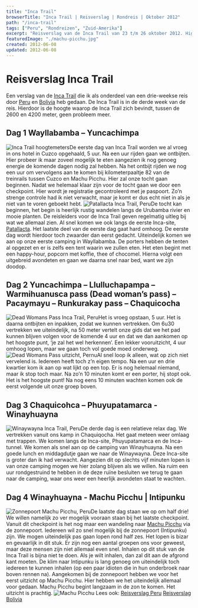 ```yaml
---
title: "Inca Trail"
browserTitle: "Inca Trail | Reisverslag | Rondreis | Oktober 2012"
path: "/inca-trail"
tags: ["Peru", "Rondreizen", "Zuid-Amerika"]
excerpt: "Reisverslag van de Inca Trail van 23 t/m 26 oktober 2012. Highlights: Machu Picchu, Dead Woman's Pass en Winaywayna"
featuredImage: "./machu-picchu.jpg"
created: 2012-06-08
updated: 2012-06-08
---
```


# Reisverslag Inca Trail

Een verslag van de [Inca Trail](https://en.wikipedia.org/wiki/Inca_Trail_to_Machu_Picchu "Inca Trail") die ik als onderdeel van een drie-weekse reis door [Peru](./peru) en [Bolivia](./bolivia) heb gedaan. De Inca Trail is in de derde week van de reis. Hierdoor is de hoogte waarop de Inca Trail zich bevindt, tussen de 2600 en 4200 meter, geen probleem meer.

## Dag 1 Wayllabamba – Yuncachimpa

![Inca Trail hoogtemeters](./inca-trail-hoogte.jpg)De eerste dag van Inca Trail worden we al vroeg in ons hotel in Cuzco opgehaald, 5 uur. Na een uur rijden gaan we ontbijten. Hier probeer ik maar zoveel mogelijk te eten aangezien ik nog genoeg energie de komende dagen nodig zal hebben. Na het ontbijt rijden we nog een uur om vervolgens aan te komen bij kilometerpaaltje 82 van de treinrails tussen Cuzco en Machu Picchu. Hier zal onze tocht gaan beginnen. Nadat we helemaal klaar zijn voor de tocht gaan we door een checkpoint. Hier wordt je registratie gecontroleerd met je paspoort. Zo’n strenge controle had ik niet verwacht, maar je komt er dus echt niet in als je niet van te voren geboekt hebt. ![Patallacta Inca Trail, Peru](./patallacta.jpg)De tocht kan beginnen, het begin is heerlijk rustig wandelen langs de Urubamba rivier en mooie planten. De reisleiders voor de Inca Trail geven regelmatig uitleg bij wat we allemaal zien. Al snel komen we ook langs de eerste Inca-site, [Patallacta](https://en.wikipedia.org/wiki/Patallacta "Patallacta"). Het laatste deel van de eerste dag gaat hard omhoog. De eerste dag wordt hierdoor toch zwaarder dan eerst gedacht. Uiteindelijk komen we aan op onze eerste camping in Wayllabamba. De porters hebben de tenten al opgezet en er is zelfs een tent waarin we zullen eten. Het eten begint met een happy-hour, popcorn met koffie, thee of chocomel. Hierna volgt een uitgebreid avondeten en gaan we daarna snel naar bed, want we zijn doodop.

## Dag 2 Yuncachimpa – Llulluchapampa – Warmihuanusca pass (Dead woman’s pass) – Pacaymayu – Runkurakay pass – Chaquicocha

![Dead Womans Pass Inca Trail, Peru](./dead-womans-pass.jpg)Het is vroeg opstaan, 5 uur. Het is daarna ontbijten en inpakken, zodat we kunnen vertrekken. Om 6u30 vertrekken we uiteindelijk, na 50 meter vertelt onze gids dat we het pad kunnen blijven volgen voor de komende 4 uur en dat we dan aankomen op het hoogste punt, ‘je zal het wel herkennen’. Een lekker vooruitzicht, 4 uur omhoog lopen, maar we gaan toch vol goede moed onderweg. ![Dead Womans Pass uitzicht, Pernu](./dead-womans-pass-view.jpg)Al snel loop ik alleen, wat op zich niet vervelend is. Iedereen heeft toch z’n eigen tempo. Na een uur en drie kwartier kom ik aan op wat lijkt op een top. Er is nog helemaal niemand, maar ik stop toch maar. Na zo’n 10 minuten komt er een porter, hij stopt ook. Het is het hoogste punt! Na nog eens 10 minuten wachten komen ook de eerst volgende uit onze groep boven.

## Dag 3 Chaquicohca – Phuyupatamarca - Winayhuayna

![Winaywayna Inca Trail, Peru](./winaywayna.jpg)De derde dag is een relatieve relax dag. We vertrekken vanuit ons kamp in Chaquiqocha. Het gaat meteen weer omlaag met trappen. We komen langs de Inca-site, Phuyupatamarca en de Inca-tunnel. We komen als snel aan op de camping van Winayhuayna. Na een goede lunch en middagdutje gaan we naar de Winaywayna. Deze Inca-site is groter dan ik had verwacht. Aangezien dit op slechts vijf minuten lopen is van onze camping mogen we hier zolang blijven als we willen. Na ruim een uur rondgestruind te hebben in de deze ruïne besluiten we terug te gaan naar de camping, waar ons weer een heerlijk avondeten staat te wachten.

## Dag 4 Winayhuayna - Machu Picchu | Intipunku

![Zonnepoort Machu Picchu, Peru](./machu-picchu-zonnepoort.jpg)De laatste dag staan we op om half drie! We willen namelijk zo ver mogelijk vooraan staan bij het laatste checkpoint. Vanuit dit checkpoint is het nog maar een wandeling naar [Machu Picchu](https://en.wikipedia.org/wiki/Machu_Picchu "Machu Picchu") via de zonnepoort. Iedereen wil zo snel mogelijk bij de zonnepoort (Intipunku) zijn. We mogen uiteindelijk pas gaan lopen rond half zes. Het lopen is bizar en gevaarlijk in dit stuk. Er zijn nog een aantal groepen ons voor geweest, maar deze mensen zijn niet allemaal even snel. Inhalen op dit stuk van de Inca Trail is bijna niet te doen. Als je wilt inhalen, dan zal dit aan de afgrond kant moeten. De klim naar Intipunku is lang genoeg om uiteindelijk toch iedereen te kunnen inhalen (op een paar idioten die in hun onderbroek naar boven rennen na). Aangekomen bij de zonnepoort hebben we voor het eerst uitzicht op Machu Picchu. Hier hebben we het uiteindelijk allemaal voor gedaan. Machu Picchu begint langzaam in de zon te komen. Het uitzicht is prachtig. ![Machu Picchu](./machu-picchu.jpg) Lees ook: [Reisverslag Peru](./peru "Reisverslag Peru") [Reisverslag Bolivia](./bolivia "Reisverslag Bolivia")